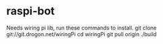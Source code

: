 # raspi-bot

Needs wiring pi lib, run these commands to install.
git clone git://git.drogon.net/wiringPi
cd wiringPi
git pull origin
./build
